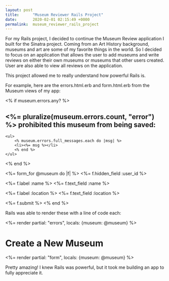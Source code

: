 ```yaml
---
layout: post
title:      "Museum Reviewer Rails Project"
date:       2020-02-01 02:15:49 +0000
permalink:  museum_reviewer_rails_project
---
```



For my Rails project, I decided to continue the Museum Review application I built for the Sinatra project.  Coming from an Art History background, museums and art are some of my favorite things in the world.  So I decided to focus on an application that allows the user to add museums and write reviews on either their own museums or museums that other users created.  User are also able to view all reviews on the application.

This project allowed me to really understand how powerful Rails is.

For example, here are the errors.html.erb and form.html.erb from the Museum views of my app:



<% if museum.errors.any? %>
<div id="error_explanation">
    <h2>
        <%= pluralize(museum.errors.count, "error") %>
        prohibited this museum from being saved:
    </h2>

    <ul>
        <% museum.errors.full_messages.each do |msg| %>
        <li><%= msg %></li>
        <% end %>
    </ul>
</div>
<% end %>

<%= form_for @museum do |f| %>
    <%= f.hidden_field :user_id %>
    <p>
    <%= f.label :name %>
    <%= f.text_field :name %>
    </p>
    <p>
    <%= f.label :location %>
    <%= f.text_field :location %>
    </p>
    <%= f.submit %>
<% end %>


Rails was able to render these with a line of code each:

<%= render partial: "errors", locals: {museum: @museum} %>
<h1>Create a New Museum</h1>
<%= render partial: "form", locals: {museum: @museum} %>

Pretty amazing!  I knew Rails was powerful, but it took me building an app to fully appreciate it.

